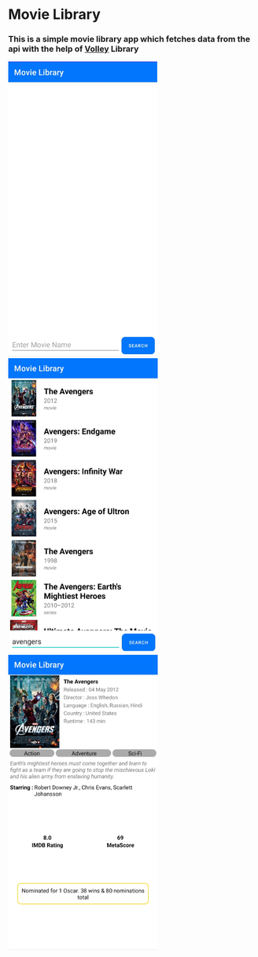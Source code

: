 # Movie Library
### This is a simple movie library app which fetches data from the api with the help of [Volley](https://developer.android.com/training/volley) Library
  <div style = {display:"flex";,justify-contents:"center";,align-items:"center";background-color:"black";}>
    <img src = "https://github.com/Vicky-kr/Movie_Library/blob/main/app/src/main/res/assets/mainActivity.jpg?raw=true" height = "600"/>
    <img src = "https://github.com/Vicky-kr/Movie_Library/blob/main/app/src/main/res/assets/searchResultActivity.jpg?raw=true" height = "600"/>
    <img src = "https://github.com/Vicky-kr/Movie_Library/blob/main/app/src/main/res/assets/movieDetailsActivity.jpg?raw=true" height = "600"/>
  </div>

